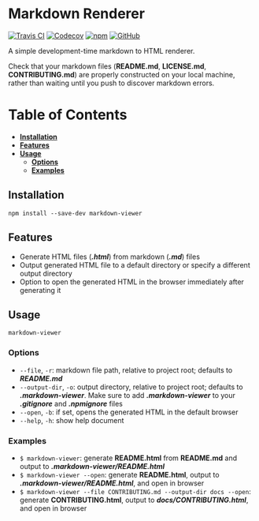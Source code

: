 # Markdown Renderer
[![Travis CI](https://img.shields.io/travis/com/simplymichael/markdown-viewer)](https://travis-ci.com/github/simplymichael/markdown-viewer)
[![Codecov](https://img.shields.io/codecov/c/github/simplymichael/markdown-viewer)](https://codecov.io/gh/simplymichael/markdown-viewer)
[![npm](https://img.shields.io/npm/dw/markdown-viewer)](https://npm.im/markdown-viewer)
[![GitHub](https://img.shields.io/github/license/simplymichael/markdown-viewer)](https://github.com/simplymichael/markdown-viewer/LICENSE.md)

A simple development-time markdown to HTML renderer.

Check that your markdown files (**README.md**, **LICENSE.md**, **CONTRIBUTING.md**)
are properly constructed on your local machine,
rather than waiting until you push to discover markdown errors.

# Table of Contents

- **[Installation](#installation)**
- **[Features](#features)**
- **[Usage](#usage)**
    - **[Options](#options)**
    - **[Examples](#examples)**

## Installation
`npm install --save-dev markdown-viewer`

## Features

- Generate HTML files (***.html***) from markdown (***.md***) files
- Output generated HTML file to a default directory or specify a different output directory
- Option to open the generated HTML in the browser immediately after generating it

## Usage

`markdown-viewer`

### Options

* `--file`,       `-r`: markdown file path, relative to project root; defaults to ***README.md***
* `--output-dir`, `-o`: output directory, relative to project root; defaults to ***.markdown-viewer***.
  Make sure to add ***.markdown-viewer*** to your ***.gitignore*** and ***.npmignore*** files
* `--open`,       `-b`: if set, opens the generated HTML in the default browser
* `--help`,       `-h`: show help document

### Examples

- `$ markdown-viewer`: generate **README.html** from **README.md** and output to ***.markdown-viewer/README.html***
- `$ markdown-viewer --open`: generate **README.html**, output to ***.markdown-viewer/README.html***, and open in browser
- `$ markdown-viewer --file CONTRIBUTING.md --output-dir docs --open`: generate **CONTRIBUTING.html**, output to ***docs/CONTRIBUTING.html***, and open in browser
